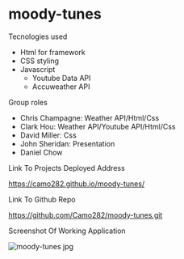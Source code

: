 # moody-tunes

Tecnologies used

  - Html for framework
  - CSS styling
  - Javascript
      * Youtube Data API
      * Accuweather API

Group roles
  - Chris Champagne: Weather API/Html/Css
  - Clark Hou: Weather API/Youtube API/Html/Css
  - David Miller: Css
  - John Sheridan: Presentation
  - Daniel Chow

Link To Projects Deployed Address

https://camo282.github.io/moody-tunes/

Link To Github Repo

https://github.com/Camo282/moody-tunes.git

Screenshot Of Working Application

![moody-tunes jpg](https://user-images.githubusercontent.com/100788562/179442550-89438a69-606b-4fa1-ae88-a986ce15f5f3.jpg)

